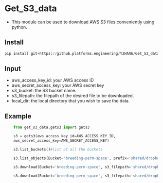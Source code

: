 # Get_S3_data
* This module can be used to download AWS S3 files conveniently using python.

## Install
```python
pip install git+https://github.platforms.engineering/YZHAN6/Get_S3_data
```
## Input
* aws_access_key_id: your AWS access ID
* aws_secret_access_key: your AWS secret key
* s3_bucket: the S3 bucket name.
* s3_filepath: the filepath of the desired file to be downloaded.
* local_dir: the local directory that you wish to save the data.


## Example
```python
	from get_s3_data.gets3 import gets3

    s3 = gets3(aws_access_key_id=AWS_ACCESS_KEY_ID,
	aws_secret_access_key=AWS_SECRET_ACCESS_KEY)

    s3.list_buckets()#list of all the buckets

    s3.list_objects(Bucket='breeding-perm-space', prefix='shared/dropbox/')#list of all objects in the folder

    s3.download(Bucket='breeding-perm-space', s3_filepath='shared/dropbox/NA_80RM_15-F.consolidatedGeno.gzip')#download a specific file

    s3.download(Bucket='breeding-perm-space', s3_filepath='shared/dropbox/')#if the file path is a directory, will download all files in the directory
```

